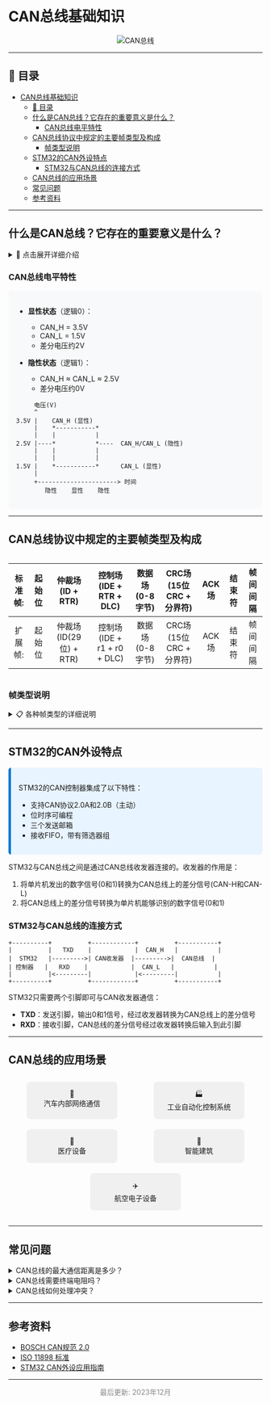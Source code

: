 # CAN总线基础知识

<div align="center">

![CAN总线](https://via.placeholder.com/600x150/0078D7/FFFFFF?text=CAN%E6%80%BB%E7%BA%BF%E5%9F%BA%E7%A1%80%E7%9F%A5%E8%AF%86)

</div>

---

## 📑 目录

- [CAN总线基础知识](#can总线基础知识)
  - [📑 目录](#-目录)
  - [什么是CAN总线？它存在的重要意义是什么？](#什么是can总线它存在的重要意义是什么)
    - [CAN总线电平特性](#can总线电平特性)
  - [CAN总线协议中规定的主要帧类型及构成](#can总线协议中规定的主要帧类型及构成)
    - [帧类型说明](#帧类型说明)
  - [STM32的CAN外设特点](#stm32的can外设特点)
    - [STM32与CAN总线的连接方式](#stm32与can总线的连接方式)
  - [CAN总线的应用场景](#can总线的应用场景)
  - [常见问题](#常见问题)
  - [参考资料](#参考资料)

---

## 什么是CAN总线？它存在的重要意义是什么？

<details>
<summary>📖 点击展开详细介绍</summary>

CAN总线（Controller Area Network）是一种差分信号通信协议，它与RS-232、RS-485、RS-422不同，不是串口通信(UART)的点对点通信，而是采用差分电平的多主机通信网络。

> 💡 **知识要点**: CAN总线是一种多主方式的串行通信总线，最初是由德国BOSCH公司为汽车行业开发的。

差分电平通信具有以下优势：
- 通信速度快（最高可达1Mbps）
- 抗干扰能力强，适合在汽车环境、恶劣电磁辐射环境中使用
- 可靠性高，具有完善的错误检测和处理机制

</details>

### CAN总线电平特性

<div class="can-levels" style="background-color:#f8f9fa;padding:15px;border-radius:5px;margin:10px 0;">

- **显性状态**（逻辑0）：
  - CAN_H = 3.5V
  - CAN_L = 1.5V
  - 差分电压约2V

- **隐性状态**（逻辑1）：
  - CAN_H ≈ CAN_L ≈ 2.5V
  - 差分电压约0V

```
     电压(V)
     ^
3.5V |    CAN_H (显性)
     |    *-----------*
     |    |           |
2.5V |----*           *----  CAN_H/CAN_L (隐性)
     |    |           |
     |    |           |
1.5V |    *-----------*      CAN_L (显性)
     |
     +----------------------> 时间
        隐性    显性    隐性
```

</div>

---

## CAN总线协议中规定的主要帧类型及构成

<div style="overflow-x:auto;">

| 标准帧: | 起始位 | 仲裁场 (ID + RTR) | 控制场 (IDE + RTR + DLC) | 数据场 (0-8字节) | CRC场 (15位CRC + 分界符) | ACK场 | 结束符 | 帧间间隔 |
| :-------: | :------: | :----------------: | :----------------------: | :----------------: | :----------------------: | :-----: | :----: | :--------: |
| 扩展帧: | 起始位 | 仲裁场 (ID(29位) + RTR) | 控制场 (IDE + r1 + r0 + DLC) | 数据场 (0-8字节) | CRC场 (15位CRC + 分界符) | ACK场 | 结束符 | 帧间间隔 |

</div>

### 帧类型说明

<details>
<summary>📋 各种帧类型的详细说明</summary>

- **数据帧**：用于发送节点向接收节点传送数据的帧
  ```
  +-----+--------+--------+------+-----+-----+-------+----------+
  |起始位|  仲裁场 |  控制场 | 数据场| CRC场| ACK场 | 结束符 | 帧间间隔 |
  +-----+--------+--------+------+-----+-----+-------+----------+
  ```

- **远程帧**：用于接收节点向具有相同ID的发送节点请求数据的帧
  - 与数据帧格式相同，但无数据场，且RTR位为隐性（1）

- **错误帧**：任何节点检测到总线错误时发送的帧
  - 由错误标志和错误界定符组成

- **过载帧**：接收节点通知它还没有准备好接收数据时发送的帧
  - 结构类似于错误帧

</details>

---

## STM32的CAN外设特点

<div class="stm32-features" style="background-color:#e8f4ff;padding:15px;border-radius:5px;border-left:5px solid #0078D7;margin:10px 0;">

STM32的CAN控制器集成了以下特性：
- 支持CAN协议2.0A和2.0B（主动）
- 位时序可编程
- 三个发送邮箱
- 接收FIFO，带有筛选器组

</div>

STM32与CAN总线之间是通过CAN总线收发器连接的。收发器的作用是：
1. 将单片机发出的数字信号(0和1)转换为CAN总线上的差分信号(CAN-H和CAN-L)
2. 将CAN总线上的差分信号转换为单片机能够识别的数字信号(0和1)

### STM32与CAN总线的连接方式

```
+----------+          +------------+          +-----------+
|          |   TXD    |            |  CAN_H   |           |
|  STM32   |--------->| CAN收发器  |--------->|  CAN总线  |
| 控制器   |   RXD    |            |  CAN_L   |           |
|          |<---------|            |<---------|           |
+----------+          +------------+          +-----------+
```

STM32只需要两个引脚即可与CAN收发器通信：
- **TXD**：发送引脚，输出0和1信号，经过收发器转换为CAN总线上的差分信号
- **RXD**：接收引脚，CAN总线的差分信号经过收发器转换后输入到此引脚

---

## CAN总线的应用场景

<div class="applications" style="display:flex;flex-wrap:wrap;justify-content:space-around;text-align:center;margin:20px 0;">

<div style="width:150px;margin:10px;padding:15px;background-color:#f0f0f0;border-radius:8px;">
📱<br>汽车内部网络通信
</div>

<div style="width:150px;margin:10px;padding:15px;background-color:#f0f0f0;border-radius:8px;">
🏭<br>工业自动化控制系统
</div>

<div style="width:150px;margin:10px;padding:15px;background-color:#f0f0f0;border-radius:8px;">
🏥<br>医疗设备
</div>

<div style="width:150px;margin:10px;padding:15px;background-color:#f0f0f0;border-radius:8px;">
🏢<br>智能建筑
</div>

<div style="width:150px;margin:10px;padding:15px;background-color:#f0f0f0;border-radius:8px;">
✈️<br>航空电子设备
</div>

</div>

---

## 常见问题

<details>
<summary>CAN总线的最大通信距离是多少？</summary>

CAN总线的通信距离与波特率相关：
- 1Mbps：最大距离约40米
- 500kbps：最大距离约100米
- 125kbps：最大距离约500米
- 10kbps：最大距离可达几公里

通信距离还受到总线拓扑结构、终端电阻和电缆质量的影响。
</details>

<details>
<summary>CAN总线需要终端电阻吗？</summary>

是的，CAN总线两端需要120Ω的终端电阻以防止信号反射。在高速CAN网络中，这些电阻连接在CAN_H和CAN_L线之间。
</details>

<details>
<summary>CAN总线如何处理冲突？</summary>

CAN总线使用CSMA/CD+AMP（带有仲裁的载波侦听多路访问/冲突检测）机制处理冲突。当多个节点同时发送时，通过ID仲裁决定优先级，ID值较低的节点获得总线访问权。
</details>

---

## 参考资料

- [BOSCH CAN规范 2.0](https://www.bosch-semiconductors.com/media/ip_modules/pdf_2/can_literature_and_more/can_specification_2_0.pdf)
- [ISO 11898 标准](https://www.iso.org/standard/63648.html)
- [STM32 CAN外设应用指南](https://www.st.com/resource/en/application_note/an4230-can-protocol-used-in-the-stm32-bootloader-stmicroelectronics.pdf)

---

<div align="center">
<p style="color:#888;">最后更新: 2023年12月</p>
</div>